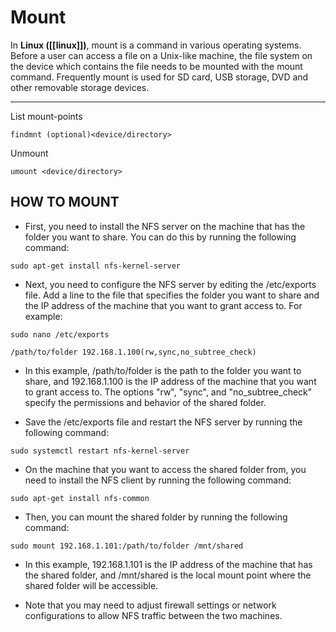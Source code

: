 # Mount

In **Linux ([[linux]])**, mount is a command in various operating systems. Before a user can access a file on a Unix-like machine, the file system on the device which contains the file needs to be mounted with the mount command. Frequently mount is used for SD card, USB storage, DVD and other removable storage devices. 

---
List mount-points
```
findmnt (optional)<device/directory>
```

Unmount
```
umount <device/directory>
```

## HOW TO MOUNT

- First, you need to install the NFS server on the machine that has the folder you want to share. You can do this by running the following command:
```
sudo apt-get install nfs-kernel-server
```
- Next, you need to configure the NFS server by editing the /etc/exports file. Add a line to the file that specifies the folder you want to share and the IP address of the machine that you want to grant access to. For example:
```
sudo nano /etc/exports
```
```
/path/to/folder 192.168.1.100(rw,sync,no_subtree_check)
```
- In this example, /path/to/folder is the path to the folder you want to share, and 192.168.1.100 is the IP address of the machine that you want to grant access to. The options "rw", "sync", and "no_subtree_check" specify the permissions and behavior of the shared folder.

- Save the /etc/exports file and restart the NFS server by running the following command:
```
sudo systemctl restart nfs-kernel-server
```
- On the machine that you want to access the shared folder from, you need to install the NFS client by running the following command:
```
sudo apt-get install nfs-common
```
- Then, you can mount the shared folder by running the following command:
```
sudo mount 192.168.1.101:/path/to/folder /mnt/shared
```
- In this example, 192.168.1.101 is the IP address of the machine that has the shared folder, and /mnt/shared is the local mount point where the shared folder will be accessible.

- Note that you may need to adjust firewall settings or network configurations to allow NFS traffic between the two machines.


